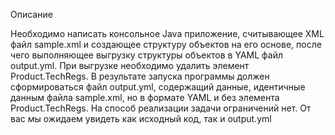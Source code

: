 Описание

Необходимо написать консольное Java приложение, считывающее XML файл sample.xml 
и создающее структуру объектов на его основе, 
после чего выполняющее выгрузку структуры объектов в YAML файл output.yml. 
При выгрузке необходимо удалить элемент Product.TechRegs. 
В результате запуска программы должен сформироваться файл output.yml, 
содержащий данные, идентичные данным файла sample.xml, но в формате YAML и без 
элемента Product.TechRegs. На способ реализации задачи ограничений нет.
От вас мы ожидаем увидеть как исходный код, так и output.yml 
